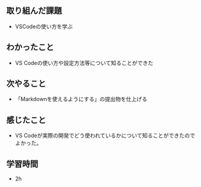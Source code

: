 ## 取り組んだ課題
- VSCodeの使い方を学ぶ

## わかったこと
- VS Codeの使い方や設定方法等について知ることができた
    
## 次やること
- 「Markdownを使えるようにする」の提出物を仕上げる

## 感じたこと
- VS Codeが実際の開発でどう使われているかについて知ることができたのでよかった。    

## 学習時間
- 2h
